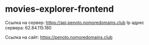 # movies-explorer-frontend

Ссылка на cервер: https://api.penoto.nomoredomains.club
Ip адрес сервера: 62.84.115.180

Ссылка на сайт: https://penoto.nomoredomains.club
